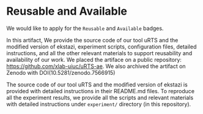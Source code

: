 # Reusable and Available

We would like to apply for the `Reusable` and `Available` badges.

In this artifact, We provide the source code of our tool uRTS and the modified version of ekstazi, experiment scripts, configuration files, detailed instructions, and all the other relevant 
materials to support reusability and availability of our work. We placed the artiface on a public repository: https://github.com/xlab-uiuc/uRTS-ae. We also archived the artifact on Zenodo with DOI(10.5281/zenodo.7566915)

The source code of our tool uRTS and the modified version of ekstazi is provided with detailed instructions in their README.md files.
To reproduce all the experiment results, we provide all the scripts and relevant materials with detailed instructions under `experiment/` directory (in this repository).

